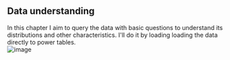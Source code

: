 ## Data understanding  
In this chapter I aim to query the data with basic questions to understand its distributions and other characteristics. I'll do it by loading loading the data directly to power tables.  
![image](https://github.com/jakubgrunwald/Inside-Airbnb-Data-Analysis-in-Excel-PQ/assets/159199366/505b4ba7-a38a-4662-9dbd-641000b1390a)
